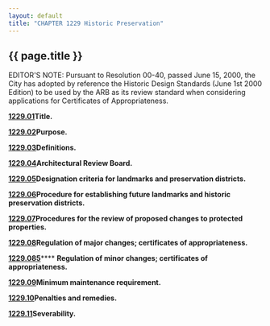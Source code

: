 ```yaml
---
layout: default
title: "CHAPTER 1229 Historic Preservation"
---
```


{{ page.title }}
----------------

EDITOR'S NOTE: Pursuant to Resolution 00-40, passed June 15, 2000, the City has adopted by reference the Historic Design Standards (June 1st 2000 Edition) to be used by the ARB as its review standard when considering applications for Certificates of Appropriateness.

  [**1229.01**](47cb197f.html)**Title.**

  [**1229.02**](47cf2bcd.html)**Purpose.**

  [**1229.03**](47e65837.html)**Definitions.**

  [**1229.04**](480c1fa8.html)**Architectural Review Board.**

  [**1229.05**](486065f5.html)**Designation criteria for landmarks and preservation districts.**

  [**1229.06**](486cff70.html)**Procedure for establishing future landmarks and historic preservation districts.**

  [**1229.07**](487ad9a5.html)**Procedures for the review of proposed changes to protected properties.**

  [**1229.08**](488aeda7.html)**Regulation of major changes; certificates of appropriateness.**

  [**1229.085**](48a89616.html)**** **Regulation of minor changes; certificates of appropriateness.**

  [**1229.09**](48abbe1a.html)**Minimum maintenance requirement.**

  [**1229.10**](48b11048.html)**Penalties and remedies.**

  [**1229.11**](48bd27a2.html)**Severability.**